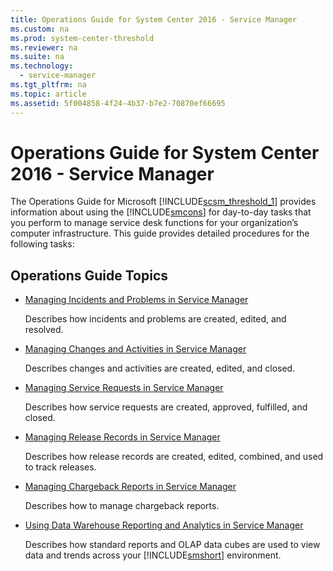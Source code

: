 ```yaml
---
title: Operations Guide for System Center 2016 - Service Manager
ms.custom: na
ms.prod: system-center-threshold
ms.reviewer: na
ms.suite: na
ms.technology: 
  - service-manager
ms.tgt_pltfrm: na
ms.topic: article
ms.assetid: 5f004858-4f24-4b37-b7e2-70870ef66695
---
```

# Operations Guide for System Center 2016 - Service Manager
The Operations Guide for Microsoft [!INCLUDE[scsm_threshold_1](../../Token/scsm_threshold_1_md.md)] provides information about using the [!INCLUDE[smcons](../../Token/smcons_md.md)] for day\-to\-day tasks that you perform to manage service desk functions for your organization’s computer infrastructure. This guide provides detailed procedures for the following tasks:

## Operations Guide Topics

-   [Managing Incidents and Problems in Service Manager](Managing-Incidents-and-Problems-in-Service-Manager.md)

    Describes how incidents and problems are created, edited, and resolved.

-   [Managing Changes and Activities in Service Manager](Managing-Changes-and-Activities-in-Service-Manager.md)

    Describes changes and activities are created, edited, and closed.

-   [Managing Service Requests in Service Manager](Managing-Service-Requests-in-Service-Manager.md)

    Describes how service requests are created, approved, fulfilled, and closed.

-   [Managing Release Records in Service Manager](Managing-Release-Records-in-Service-Manager.md)

    Describes how release records are created, edited, combined, and used to track releases.

-   [Managing Chargeback Reports in Service Manager](Managing-Chargeback-Reports-in-Service-Manager.md)

    Describes how to manage chargeback reports.

-   [Using Data Warehouse Reporting and Analytics in Service Manager](Using-Data-Warehouse-Reporting-and-Analytics-in-Service-Manager.md)

    Describes how standard reports and OLAP data cubes are used to view data and trends across your [!INCLUDE[smshort](../../Token/smshort_md.md)] environment.


